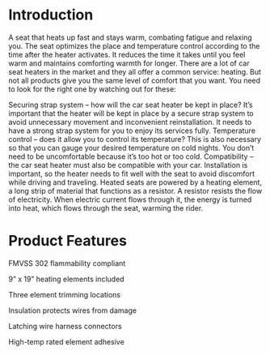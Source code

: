 # Introduction
A seat that heats up fast and stays warm, combating fatigue and relaxing you. The seat optimizes the place and temperature control according to the time after the heater activates. It reduces the time it takes until you feel warm and maintains comforting warmth for longer.
There are a lot of car seat heaters in the market and they all offer a common service: heating. But not all products give you the same level of comfort that you want. You need to look for the right one by watching out for these:

Securing strap system – how will the car seat heater be kept in place? It’s important that the heater will be kept in place by a secure strap system to avoid unnecessary movement and inconvenient reinstallation. It needs to have a strong strap system for you to enjoy its services fully.
Temperature control – does it allow you to control its temperature? This is also necessary so that you can gauge your desired temperature on cold nights. You don’t need to be uncomfortable because it’s too hot or too cold.
Compatibility – the car seat heater must also be compatible with your car. Installation is important, so the heater needs to fit well with the seat to avoid discomfort while driving and traveling.
Heated seats are powered by a heating element, a long strip of material that functions as a resistor. A resistor resists the flow of electricity. When electric current flows through it, the energy is turned into heat, which flows through the seat, warming the rider.
# Product Features

FMVSS 302 flammability compliant

9” x 19” heating elements included

Three element trimming locations

Insulation protects wires from damage

Latching wire harness connectors

High-temp rated element adhesive



